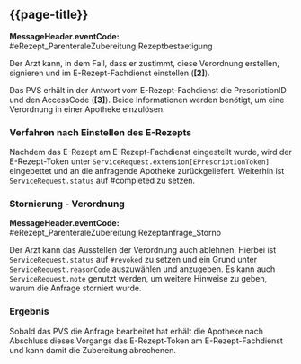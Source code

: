 ## {{page-title}}

**MessageHeader.eventCode:** #eRezept_ParenteraleZubereitung;Rezeptbestaetigung

Der Arzt kann, in dem Fall, dass er zustimmt, diese Verordnung erstellen, signieren und im E-Rezept-Fachdienst einstellen (**[2]**).

Das PVS erhält in der Antwort vom E-Rezept-Fachdienst die PrescriptionID und den AccessCode (**[3]**). Beide Informationen werden benötigt, um eine Verordnung in einer Apotheke einzulösen.

### Verfahren nach Einstellen des E-Rezepts

Nachdem das E-Rezept am E-Rezept-Fachdienst eingestellt wurde, wird der E-Rezept-Token unter `ServiceRequest.extension[EPrescriptionToken]` eingebettet und an die anfragende Apotheke zurückgeliefert. Weiterhin ist `ServiceRequest.status` auf #completed zu setzen.

### Stornierung - Verordnung

**MessageHeader.eventCode:** #eRezept_ParenteraleZubereitung;Rezeptanfrage_Storno

Der Arzt kann das Ausstellen der Verordnung auch ablehnen. Hierbei ist `ServiceRequest.status` auf `#revoked` zu setzen und ein Grund unter `ServiceRequest.reasonCode` auszuwählen und anzugeben. Es kann auch `ServiceRequest.note` genutzt werden, um weitere Hinweise zu geben, warum die Anfrage storniert wurde.

### Ergebnis

Sobald das PVS die Anfrage bearbeitet hat erhält die Apotheke nach Abschluss dieses Vorgangs das E-Rezept-Token am E-Rezept-Fachdienst und kann damit die Zubereitung abrechenen.
